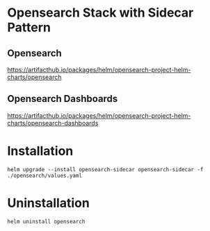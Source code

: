 # Opensearch Stack with Sidecar Pattern

## Opensearch

https://artifacthub.io/packages/helm/opensearch-project-helm-charts/opensearch


## Opensearch Dashboards

https://artifacthub.io/packages/helm/opensearch-project-helm-charts/opensearch-dashboards

# Installation

```
helm upgrade --install opensearch-sidecar opensearch-sidecar -f ./opensearch/values.yaml         
```

# Uninstallation

```
helm uninstall opensearch
```
